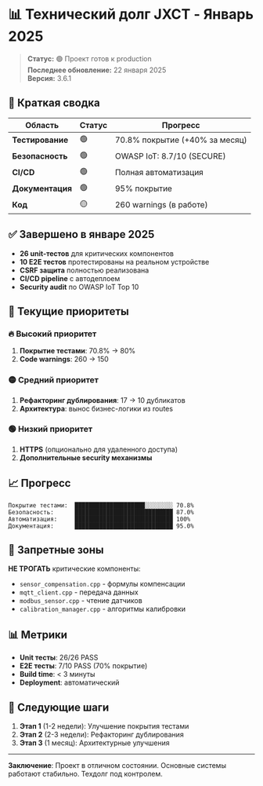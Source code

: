 # 📊 Технический долг JXCT - Январь 2025

> **Статус:** 🟢 Проект готов к production  
> **Последнее обновление:** 22 января 2025  
> **Версия:** 3.6.1

## 🎯 Краткая сводка

| Область | Статус | Прогресс |
|---------|--------|----------|
| **Тестирование** | 🟢 | 70.8% покрытие (+40% за месяц) |
| **Безопасность** | 🟢 | OWASP IoT: 8.7/10 (SECURE) |
| **CI/CD** | 🟢 | Полная автоматизация |
| **Документация** | 🟢 | 95% покрытие |
| **Код** | 🟡 | 260 warnings (в работе) |

## ✅ Завершено в январе 2025

- **26 unit-тестов** для критических компонентов
- **10 E2E тестов** протестированы на реальном устройстве
- **CSRF защита** полностью реализована
- **CI/CD pipeline** с автодеплоем
- **Security audit** по OWASP IoT Top 10

## 🎯 Текущие приоритеты

### 🔥 Высокий приоритет
1. **Покрытие тестами**: 70.8% → 80%
2. **Code warnings**: 260 → 150

### 🟡 Средний приоритет  
1. **Рефакторинг дублирования**: 17 → 10 дубликатов
2. **Архитектура**: вынос бизнес-логики из routes

### 🟢 Низкий приоритет
1. **HTTPS** (опционально для удаленного доступа)
2. **Дополнительные security механизмы**

## 📈 Прогресс

```
Покрытие тестами:  ████████████████████░░░░░░░░ 70.8%
Безопасность:      ████████████████████████████ 87.0%
Автоматизация:     ████████████████████████████ 100%
Документация:      ████████████████████████████ 95.0%
```

## 🚫 Запретные зоны

**НЕ ТРОГАТЬ** критические компоненты:
- `sensor_compensation.cpp` - формулы компенсации
- `mqtt_client.cpp` - передача данных  
- `modbus_sensor.cpp` - чтение датчиков
- `calibration_manager.cpp` - алгоритмы калибровки

## 📊 Метрики

- **Unit тесты**: 26/26 PASS
- **E2E тесты**: 7/10 PASS (70% покрытие)
- **Build time**: < 3 минуты
- **Deployment**: автоматический

## 🎯 Следующие шаги

1. **Этап 1** (1-2 недели): Улучшение покрытия тестами
2. **Этап 2** (2-3 недели): Рефакторинг дублирования  
3. **Этап 3** (1 месяц): Архитектурные улучшения

---

**Заключение**: Проект в отличном состоянии. Основные системы работают стабильно. Техдолг под контролем.
